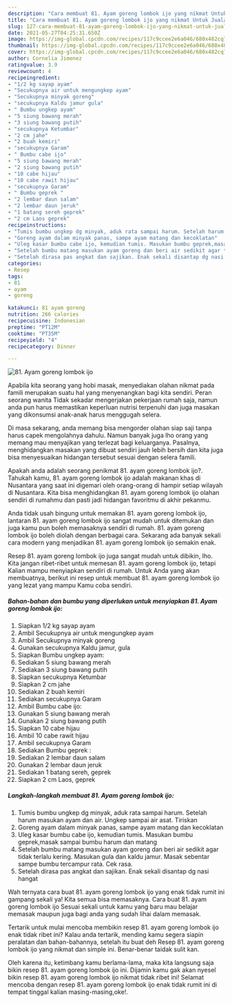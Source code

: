 ```yaml
---
description: "Cara membuat 81. Ayam goreng lombok ijo yang nikmat Untuk Jualan"
title: "Cara membuat 81. Ayam goreng lombok ijo yang nikmat Untuk Jualan"
slug: 127-cara-membuat-81-ayam-goreng-lombok-ijo-yang-nikmat-untuk-jualan
date: 2021-05-27T04:25:31.650Z
image: https://img-global.cpcdn.com/recipes/117c9ccee2e6a046/680x482cq70/81-ayam-goreng-lombok-ijo-foto-resep-utama.jpg
thumbnail: https://img-global.cpcdn.com/recipes/117c9ccee2e6a046/680x482cq70/81-ayam-goreng-lombok-ijo-foto-resep-utama.jpg
cover: https://img-global.cpcdn.com/recipes/117c9ccee2e6a046/680x482cq70/81-ayam-goreng-lombok-ijo-foto-resep-utama.jpg
author: Cornelia Jimenez
ratingvalue: 3.9
reviewcount: 4
recipeingredient:
- "1/2 kg sayap ayam"
- "Secukupnya air untuk mengungkep ayam"
- "Secukupnya minyak goreng"
- "secukupnya Kaldu jamur gula"
- " Bumbu ungkep ayam"
- "5 siung bawang merah"
- "3 siung bawang putih"
- "secukupnya Ketumbar"
- "2 cm jahe"
- "2 buah kemiri"
- "secukupnya Garam"
- " Bumbu cabe ijo"
- "5 siung bawang merah"
- "2 siung bawang putih"
- "10 cabe hijau"
- "10 cabe rawit hijau"
- "secukupnya Garam"
- " Bumbu geprek "
- "2 lembar daun salam"
- "2 lembar daun jeruk"
- "1 batang sereh geprek"
- "2 cm Laos geprek"
recipeinstructions:
- "Tumis bumbu ungkep dg minyak, aduk rata sampai harum. Setelah harum masukan ayam dan air. Ungkep sampai air asat. Tiriskan"
- "Goreng ayam dalam minyak panas, sampe ayam matang dan kecoklatan"
- "Uleg kasar bumbu cabe ijo, kemudian tumis. Masukan bumbu geprek,masak sampai bumbu harum dan matang"
- "Setelah bumbu matang masukan ayam goreng dan beri air sedikit agar tidak terlalu kering. Masukan gula dan kaldu jamur. Masak sebentar sampe bumbu tercampur rata. Cek rasa."
- "Setelah dirasa pas angkat dan sajikan. Enak sekali disantap dg nasi hangat"
categories:
- Resep
tags:
- 81
- ayam
- goreng

katakunci: 81 ayam goreng 
nutrition: 266 calories
recipecuisine: Indonesian
preptime: "PT12M"
cooktime: "PT35M"
recipeyield: "4"
recipecategory: Dinner

---
```



![81. Ayam goreng lombok ijo](https://img-global.cpcdn.com/recipes/117c9ccee2e6a046/680x482cq70/81-ayam-goreng-lombok-ijo-foto-resep-utama.jpg)

Apabila kita seorang yang hobi masak, menyediakan olahan nikmat pada famili merupakan suatu hal yang menyenangkan bagi kita sendiri. Peran seorang  wanita Tidak sekadar mengerjakan pekerjaan rumah saja, namun anda pun harus memastikan keperluan nutrisi terpenuhi dan juga masakan yang dikonsumsi anak-anak harus menggugah selera.

Di masa  sekarang, anda memang bisa mengorder olahan siap saji tanpa harus capek mengolahnya dahulu. Namun banyak juga lho orang yang memang mau menyajikan yang terlezat bagi keluarganya. Pasalnya, menghidangkan masakan yang dibuat sendiri jauh lebih bersih dan kita juga bisa menyesuaikan hidangan tersebut sesuai dengan selera famili. 



Apakah anda adalah seorang penikmat 81. ayam goreng lombok ijo?. Tahukah kamu, 81. ayam goreng lombok ijo adalah makanan khas di Nusantara yang saat ini digemari oleh orang-orang di hampir setiap wilayah di Nusantara. Kita bisa menghidangkan 81. ayam goreng lombok ijo olahan sendiri di rumahmu dan pasti jadi hidangan favoritmu di akhir pekanmu.

Anda tidak usah bingung untuk memakan 81. ayam goreng lombok ijo, lantaran 81. ayam goreng lombok ijo sangat mudah untuk ditemukan dan juga kamu pun boleh memasaknya sendiri di rumah. 81. ayam goreng lombok ijo boleh diolah dengan berbagai cara. Sekarang ada banyak sekali cara modern yang menjadikan 81. ayam goreng lombok ijo semakin enak.

Resep 81. ayam goreng lombok ijo juga sangat mudah untuk dibikin, lho. Kita jangan ribet-ribet untuk memesan 81. ayam goreng lombok ijo, tetapi Kalian mampu menyiapkan sendiri di rumah. Untuk Anda yang akan membuatnya, berikut ini resep untuk membuat 81. ayam goreng lombok ijo yang lezat yang mampu Kamu coba sendiri.

<!--inarticleads1-->

##### Bahan-bahan dan bumbu yang diperlukan untuk menyiapkan 81. Ayam goreng lombok ijo:

1. Siapkan 1/2 kg sayap ayam
1. Ambil Secukupnya air untuk mengungkep ayam
1. Ambil Secukupnya minyak goreng
1. Gunakan secukupnya Kaldu jamur, gula
1. Siapkan  Bumbu ungkep ayam:
1. Sediakan 5 siung bawang merah
1. Sediakan 3 siung bawang putih
1. Siapkan secukupnya Ketumbar
1. Siapkan 2 cm jahe
1. Sediakan 2 buah kemiri
1. Sediakan secukupnya Garam
1. Ambil  Bumbu cabe ijo:
1. Gunakan 5 siung bawang merah
1. Gunakan 2 siung bawang putih
1. Siapkan 10 cabe hijau
1. Ambil 10 cabe rawit hijau
1. Ambil secukupnya Garam
1. Sediakan  Bumbu geprek :
1. Sediakan 2 lembar daun salam
1. Gunakan 2 lembar daun jeruk
1. Sediakan 1 batang sereh, geprek
1. Siapkan 2 cm Laos, geprek




<!--inarticleads2-->

##### Langkah-langkah membuat 81. Ayam goreng lombok ijo:

1. Tumis bumbu ungkep dg minyak, aduk rata sampai harum. Setelah harum masukan ayam dan air. Ungkep sampai air asat. Tiriskan
1. Goreng ayam dalam minyak panas, sampe ayam matang dan kecoklatan
1. Uleg kasar bumbu cabe ijo, kemudian tumis. Masukan bumbu geprek,masak sampai bumbu harum dan matang
1. Setelah bumbu matang masukan ayam goreng dan beri air sedikit agar tidak terlalu kering. Masukan gula dan kaldu jamur. Masak sebentar sampe bumbu tercampur rata. Cek rasa.
1. Setelah dirasa pas angkat dan sajikan. Enak sekali disantap dg nasi hangat




Wah ternyata cara buat 81. ayam goreng lombok ijo yang enak tidak rumit ini gampang sekali ya! Kita semua bisa memasaknya. Cara buat 81. ayam goreng lombok ijo Sesuai sekali untuk kamu yang baru mau belajar memasak maupun juga bagi anda yang sudah lihai dalam memasak.

Tertarik untuk mulai mencoba membikin resep 81. ayam goreng lombok ijo enak tidak ribet ini? Kalau anda tertarik, mending kamu segera siapin peralatan dan bahan-bahannya, setelah itu buat deh Resep 81. ayam goreng lombok ijo yang nikmat dan simple ini. Benar-benar taidak sulit kan. 

Oleh karena itu, ketimbang kamu berlama-lama, maka kita langsung saja bikin resep 81. ayam goreng lombok ijo ini. Dijamin kamu gak akan nyesel bikin resep 81. ayam goreng lombok ijo nikmat tidak ribet ini! Selamat mencoba dengan resep 81. ayam goreng lombok ijo enak tidak rumit ini di tempat tinggal kalian masing-masing,oke!.

